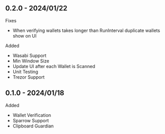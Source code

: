 ## 0.2.0 - 2024/01/22

Fixes
 - When verifying wallets takes longer than RunInterval duplicate wallets show on UI


Added
 - Wasabi Support
 - Min Window Size
 - Update UI after each Wallet is Scanned
 - Unit Testing
 - Trezor Support

## 0.1.0 - 2024/01/18

Added
 - Wallet Verification
 - Sparrow Support
 - Clipboard Guardian
